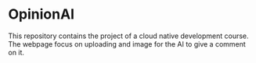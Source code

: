 # OpinionAI
This repository contains the project of a cloud native development course. The webpage focus on uploading and image for the AI to give a comment on it.
